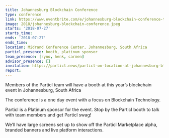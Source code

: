 ```yaml
---
title: Johannesburg Blockchain Conference
type: conference
link: https://www.eventbrite.com/e/johannesburg-blockchain-conference-tickets-46397903378
image: 2018/johannesburg-blockchain-conference.jpeg
starts: '2018-07-27'
starts_time:
ends: '2018-07-27'
ends_time:
location: Midrand Conference Center, Johannesburg, South Africa
particl_presence: booth, platinum sponsor
team_presence: [ryno, henk, carmen]
advisor_presence: []
invitation: https://particl.news/particl-on-location-at-johannesburg-blockchain-conference-july-27th-2018-7e19fa083b08
report:
---
```


Members of the Particl team will have a booth at this year’s blockchain event in Johannesburg, South Africa

The conference is a one day event with a focus on Blockchain Technology.

Particl is a Platinum sponsor for the event. Stop by the Particl booth to talk with team members and get Particl swag!

We’ll have large screens set up to show off the Particl Marketplace alpha, branded banners and live platform interactions.